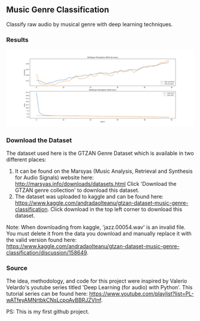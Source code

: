 ## Music Genre Classification
Classify raw audio by musical genre with deep learning techniques.

### Results
![My Results](mlp-graph.png)

### Download the Dataset
The dataset used here is the GTZAN Genre Dataset which is available 
in two different places:
1) It can be found on the Marsyas (Music Analysis, Retrieval and Synthesis 
for Audio Signals) website here:
http://marsyas.info/downloads/datasets.html
Click 'Download the GTZAN genre collection' to download this dataset.
2) The dataset was uploaded to kaggle and can be found here:
https://www.kaggle.com/andradaolteanu/gtzan-dataset-music-genre-classification.
Click download in the top left corner to download this dataset.

Note: When downloading from kaggle, 'jazz.00054.wav' is an invalid file. You must 
delete it from the data you download and manually replace it with the valid 
version found here:
https://www.kaggle.com/andradaolteanu/gtzan-dataset-music-genre-classification/discussion/158649.

### Source
The idea, methodology, and code for this project were inspired by Valerio
Velardo's youtube series titled 'Deep Learning (for audio) with Python'. This
tutorial series can be found here:
https://www.youtube.com/playlist?list=PL-wATfeyAMNrtbkCNsLcpoAyBBRJZVlnf.

PS: This is my first github project.
